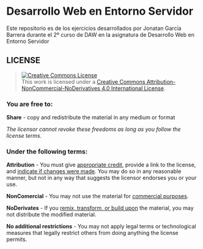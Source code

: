 # Desarrollo Web en Entorno Servidor

Este repositorio es de los ejercicios desarrollados por Jonatan García Barrera durante el 2º curso de DAW en la asignatura de Desarrollo Web en Entorno Servidor 

## LICENSE

> <a rel="license" href="http://creativecommons.org/licenses/by-nc-nd/4.0/"><img alt="Creative Commons License" style="border-width:0" src="https://i.creativecommons.org/l/by-nc-nd/4.0/88x31.png" /></a><br />This work is licensed under a <a rel="license" href="http://creativecommons.org/licenses/by-nc-nd/4.0/">Creative Commons Attribution-NonCommercial-NoDerivatives 4.0 International License</a>.

### You are free to:

**Share** - copy and redistribute the material in any medium or format

*The licensor cannot revoke these freedoms as long as you follow the license terms.*

### Under the following terms:

**Attribution** - You must give [appropriate credit](https://wiki.creativecommons.org/wiki/License_Versions#Detailed_attribution_comparison_chart), provide a link to the license, and [indicate if changes were made](https://wiki.creativecommons.org/wiki/License_Versions#Modifications_and_adaptations_must_be_marked_as_such). You may do so in any reasonable manner, but not in any way that suggests the licensor endorses you or your use.

**NonComercial** - You may not use the material for [commercial purposes](https://creativecommons.org/faq/#does-my-use-violate-the-noncommercial-clause-of-the-licenses).

**NoDerivates** - If you [remix, transform, or build upon](https://creativecommons.org/faq/#When_is_my_use_considered_an_adaptation.3F) the material, you may not distribute the modified material.

**No additional restrictions** - You may not apply legal terms or technological measures that legally restrict others from doing anything the license permits.
